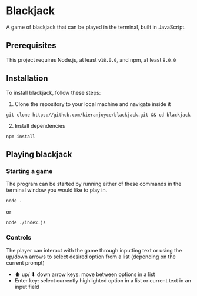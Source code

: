 # Blackjack

A game of blackjack that can be played in the terminal, built in JavaScript.

## Prerequisites

This project requires Node.js, at least `v18.0.0`, and npm, at least `8.0.0`

## Installation
To install blackjack, follow these steps:
1. Clone the repository to your local machine and navigate inside it
```
git clone https://github.com/kieranjoyce/blackjack.git && cd blackjack
```
2. Install dependencies 
```
npm install
```

## Playing blackjack

### Starting a game

The program can be started by running either of these commands in the terminal window you would like to play in.

```
node .
```

or

```
node ./index.js
```

### Controls

The player can interact with the game through inputting text or using the up/down arrows to select desired option from a list (depending on the current prompt)

- ⬆ up/ ⬇ down arrow keys: move between options in a list
- Enter key: select currently highlighted option in a list or current text in an input field
